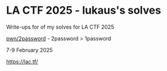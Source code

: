 # LA CTF 2025 - lukaus's solves
Write-ups for of my solves for LA CTF 2025


[pwn/2password]("/2password") - 2password > 1password


7-9 February 2025

https://lac.tf/



